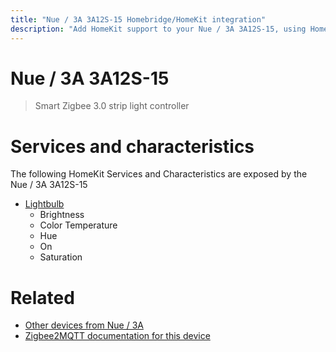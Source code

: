 ```yaml
---
title: "Nue / 3A 3A12S-15 Homebridge/HomeKit integration"
description: "Add HomeKit support to your Nue / 3A 3A12S-15, using Homebridge, Zigbee2MQTT and homebridge-z2m."
---
```

<!---
This file has been GENERATED using src/docgen/docgen.ts
DO NOT EDIT THIS FILE MANUALLY!
-->
# Nue / 3A 3A12S-15
> Smart Zigbee 3.0 strip light controller


# Services and characteristics
The following HomeKit Services and Characteristics are exposed by
the Nue / 3A 3A12S-15

* [Lightbulb](../../light.md)
  * Brightness
  * Color Temperature
  * Hue
  * On
  * Saturation


# Related
* [Other devices from Nue / 3A](../index.md#nue_3a)
* [Zigbee2MQTT documentation for this device](https://www.zigbee2mqtt.io/devices/3A12S-15.html)